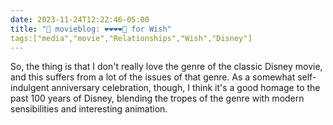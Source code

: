 ```yaml
---
date: 2023-11-24T12:22:46-05:00
title: "🍿 movieblog: ❤️❤️❤️❤️🖤 for Wish"
tags:["media","movie","Relationships","Wish","Disney"]
---
```

So, the thing is that I don't really love the genre of the classic Disney movie, and this suffers from a lot of the issues of that genre. As a somewhat self-indulgent anniversary celebration, though, I think it's a good homage to the past 100 years of Disney, blending the tropes of the genre with modern sensibilities and interesting animation.